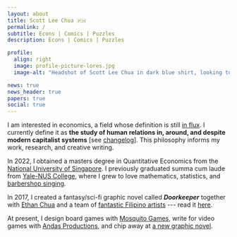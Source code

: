 ```yaml
---
layout: about
title: Scott Lee Chua 🇵🇭
permalink: /
subtitle: Econs | Comics | Puzzles
description: Econs | Comics | Puzzles

profile:
  align: right
  image: profile-picture-lores.jpg
  image-alt: "Headshot of Scott Lee Chua in dark blue shirt, looking to the left and smiling. Photo taken by Zac Yeow."

news: true
news_header: true
papers: true
social: true
---
```


I am interested in economics, a field whose definition is still [in flux](https://en.wikipedia.org/wiki/Definitions_of_economics). I currently define it as __the study of human relations in, around, and despite modern capitalist systems__ [see [changelog](/economics-definitions)]. This philosophy informs my work, research, and creative writing.

In 2022, I obtained a masters degree in Quantitative Economics from the [National University of Singapore](https://fass.nus.edu.sg/ecs/). I previously graduated summa cum laude from [Yale-NUS College](https://www.yale-nus.edu.sg/), where I grew to love mathematics, statistics, and [barbershop singing](https://youtu.be/fMW6zv6wZ1Y?t=1804).

In 2017, I created a fantasy/sci-fi graphic novel called ***Doorkeeper*** together with [Ethan Chua](https://medium.com/@ezlc327) and a team of [fantastic Filipino artists](https://doorkeeper-artists.carrd.co/) --- read it [here](https://penlab.ink/titles/doorkeeper/).

At present, I design board games with [Mosquito Games](https://mosquito.games), write for video games with [Andas Productions](https://andasproductions.com), and chip away at [a new graphic novel](https://twitter.com/scottleechua/status/1522184619285630976?s=20&t=aZErmsFtkQ8fuurrpj40pQ).
